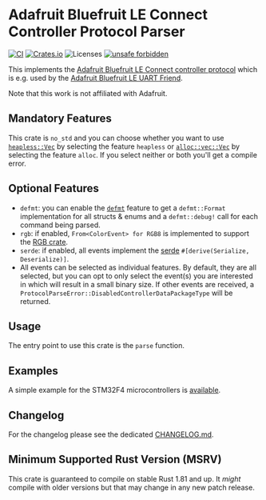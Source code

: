 # Adafruit Bluefruit LE Connect Controller Protocol Parser
[![CI](https://github.com/rust-embedded-community/adafruit-bluefruit-protocol-rs/actions/workflows/CI.yml/badge.svg)](https://github.com/rust-embedded-community/adafruit-bluefruit-protocol-rs/actions/workflows/CI.yml)
[![Crates.io](https://img.shields.io/crates/v/adafruit-bluefruit-protocol)](https://crates.io/crates/adafruit-bluefruit-protocol)
![Licenses](https://img.shields.io/crates/l/adafruit-bluefruit-protocol)
[![unsafe forbidden](https://img.shields.io/badge/unsafe-forbidden-success.svg)](https://github.com/rust-secure-code/safety-dance/)

This implements the [Adafruit Bluefruit LE Connect controller protocol](https://learn.adafruit.com/bluefruit-le-connect/controller)
which is e.g. used by the [Adafruit Bluefruit LE UART Friend](https://learn.adafruit.com/introducing-the-adafruit-bluefruit-le-uart-friend).

Note that this work is not affiliated with Adafruit.

## Mandatory Features
This crate is `no_std` and you can choose whether you want to use
[`heapless::Vec`](https://docs.rs/heapless/0.8.0/heapless/struct.Vec.html) by selecting the feature `heapless` or
[`alloc::vec::Vec`](https://doc.rust-lang.org/alloc/vec/struct.Vec.html) by selecting the feature `alloc`.
If you select neither or both you'll get a compile error.

## Optional Features
* `defmt`: you can enable the [`defmt`](https://defmt.ferrous-systems.com/) feature to get a `defmt::Format` implementation for all structs & enums and a `defmt::debug!` call for each command being parsed.
* `rgb`: if enabled, `From<ColorEvent> for RGB8` is implemented to support the [RGB crate](https://crates.io/crates/rgb).
* `serde`: if enabled, all events implement the [serde](https://serde.rs/) `#[derive(Serialize, Deserialize)]`.
* All events can be selected as individual features. By default, they are all selected,
  but you can opt to only select the event(s) you are interested in which will result in a small binary size.
  If other events are received, a `ProtocolParseError::DisabledControllerDataPackageType` will be returned.

## Usage
The entry point to use this crate is the `parse` function.

## Examples
A simple example for the STM32F4 microcontrollers is [available](examples/stm32f4-event-printer/README.md).

## Changelog
For the changelog please see the dedicated [CHANGELOG.md](CHANGELOG.md).

## Minimum Supported Rust Version (MSRV)
This crate is guaranteed to compile on stable Rust 1.81 and up. It *might*
compile with older versions but that may change in any new patch release.
